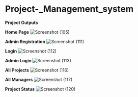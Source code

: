 # Project-_Management_system

**Project Outputs**


**Home Page**
![Screenshot (105)](https://github.com/user-attachments/assets/fd654ffd-6c90-4890-8430-0e9b8432344b)

**Admin Registration**
![Screenshot (111)](https://github.com/user-attachments/assets/c150c21d-f2c4-4e5b-b33e-30f53f98dc43)

**Login**
![Screenshot (112)](https://github.com/user-attachments/assets/77be1840-e74f-427d-a40d-f6d2104f7f8a)

**Admin Login**
![Screenshot (113)](https://github.com/user-attachments/assets/6ae97c18-6b7a-4576-b33b-337a61470d4e)

**All Projects**
![Screenshot (116)](https://github.com/user-attachments/assets/651f53ba-4a17-4f25-bd7a-2dd3ec6ddbab)

**All Managers**
![Screenshot (117)](https://github.com/user-attachments/assets/712159e4-fb32-49d9-9a38-cb8ac60a0eaf)

**Project Status**
![Screenshot (120)](https://github.com/user-attachments/assets/022df0b6-da86-41c9-bea4-b904b7747914)
